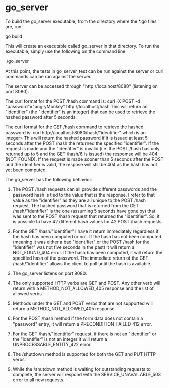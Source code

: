 # go_server

To build the go_server executable, from the directory where the *.go files are, run:

go build

This will create an executable called go_server in that directory. To run the executable, simply use the following on the command line:

./go_server

At this point, the tests in go_server_test can be run against the server or curl commands can be run against the server.

The server can be accessed through "http://localhost/8080" (listening on port 8080).

The curl format for the POST /hash command is: curl -X POST -d "password"="angryMonkey" http://localhost/hash
This will return an "identifier" (the "identifier" is an integer) that can be used to retrieve the hashed password after 5 seconds.

The curl format for the GET /hash command to retrieve the hashed password is: curl http://localhost:8080/hash/"identifier" which is an integer>
This will return the hashed password if it is issued at least 5 seconds after the POST /hash the returned the specified "identifier".
If the request is made and the "identifier" is invalid (i.e. the POST /hash has only returned up to 5 and the GET /hash/6 is issued) the respomse
  will be 404 (NOT_FOUND).
If the request is made sooner than 5 seconds after the POST and the identifier is valid, the respose will still be 404 as the hash has not yet been computed.

The go_server has the following behavior:

1) The POST /hash requests can all provide different passwords and the password hash is tied to the value that is the response. I refer to that value as the "identifier"
   as they are all unique to the POST /hash request. The hashed password that is returned from the GET /hash/"identifier" is the one (assuming 5 seconds have gone by)
   that was sent to the POST /hash request that returned the "identifier". So, it is possible to have 42 different hash values for 42 POST /hash requests.

2) For the GET /hash/"identifier" I have it return immediately regardless if the hash has been computed or not. If the hash has not been computed (meaning it was either a
   bad "identifier" or the POST /hash for the "identifier" was not five seconds in the past) it will return a NOT_FOUND_404 error. If the hash has been computed, it will
   return the specified hash of the password. The immediate return of the GET /hash/"identifier" allows the client to poll until the hash is available.

3) The go_server listens on port 8080.

4) The only supported HTTP verbs are GET and POST. Any other verb will return with a METHOD_NOT_ALLOWED_405 response and the list of allowed verbs.

5) Methods under the GET and POST verbs that are not supported will return a METHOD_NOT_ALLOWED_405 response.

6) For the POST /hash method if the form data does not contain a "password" entry, it will return a PRECONDITION_FAILED_412 error.

7) For the GET /hash/"identifier" request, if there is not an "identifier" or the "identifier" is not an integer it will return a UNPROCESSABLE_ENTITY_422 error.

8) The /shutdown method is supported for both the GET and PUT HTTP verbs.

9) While the /shutdown method is waiting for outstanding requests to complete, the server will respond with the SERVICE_UNAVAILABLE_503 error to all new requests.
 

